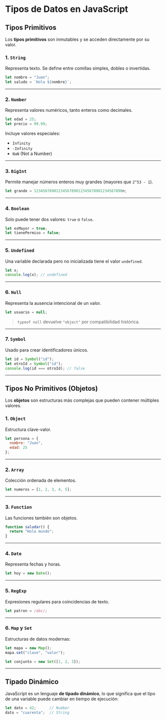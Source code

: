 
# Tipos de Datos en JavaScript



## Tipos Primitivos

Los **tipos primitivos** son inmutables y se acceden directamente por su valor.

### 1. `String`
Representa texto. Se define entre comillas simples, dobles o invertidas.

```js
let nombre = "Juan";
let saludo = `Hola ${nombre}`;
```

---

### 2. `Number`
Representa valores numéricos, tanto enteros como decimales.

```js
let edad = 25;
let precio = 99.99;
```

Incluye valores especiales:
- `Infinity`
- `-Infinity`
- `NaN` (Not a Number)

---

### 3. `BigInt`
Permite manejar números enteros muy grandes (mayores que `2^53 - 1`).

```js
let grande = 1234567890123456789012345678901234567890n;
```

---

### 4. `Boolean`
Solo puede tener dos valores: `true` o `false`.

```js
let esMayor = true;
let tienePermiso = false;
```

---

### 5. `Undefined`
Una variable declarada pero no inicializada tiene el valor `undefined`.

```js
let x;
console.log(x); // undefined
```

---

### 6. `Null`
Representa la ausencia intencional de un valor.

```js
let usuario = null;
```

>  `typeof null` devuelve `"object"` por compatibilidad histórica.

---

### 7. `Symbol`
Usado para crear identificadores únicos.

```js
let id = Symbol("id");
let otroId = Symbol("id");
console.log(id === otroId); // false
```

---

## Tipos No Primitivos (Objetos)

Los **objetos** son estructuras más complejas que pueden contener múltiples valores.

### 1. `Object`
Estructura clave-valor.

```js
let persona = {
  nombre: "Juan",
  edad: 25
};
```

---

### 2. `Array`
Colección ordenada de elementos.

```js
let numeros = [1, 2, 3, 4, 5];
```

---

### 3. `Function`
Las funciones también son objetos.

```js
function saludar() {
  return "Hola mundo";
}
```

---

### 4. `Date`
Representa fechas y horas.

```js
let hoy = new Date();
```

---

### 5. `RegExp`
Expresiones regulares para coincidencias de texto.

```js
let patron = /abc/;
```

---

### 6. `Map` y `Set`
Estructuras de datos modernas:

```js
let mapa = new Map();
mapa.set("clave", "valor");

let conjunto = new Set([1, 2, 3]);
```

---

## Tipado Dinámico

JavaScript es un lenguaje **de tipado dinámico**, lo que significa que el tipo de una variable puede cambiar en tiempo de ejecución:

```js
let dato = 42;      // Number
dato = "cuarenta";  // String
```

